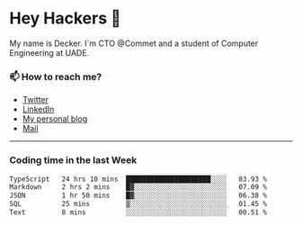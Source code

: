 # Hey Hackers 👋

My name is Decker. I`m CTO @Commet and a student of Computer Engineering at UADE.

### 📫 How to reach me?
- [Twitter](https://x.com/0xDecker) 
- [LinkedIn](https://www.linkedin.com/in/decker-urbano/) 
- [My personal blog](http://decker.sh) 
- [Mail](mailto:me@decker.sh)

---

### Coding time in the last Week

<!--START_SECTION:waka-->

```txt
TypeScript   24 hrs 10 mins  █████████████████████░░░░   83.93 %
Markdown     2 hrs 2 mins    █▓░░░░░░░░░░░░░░░░░░░░░░░   07.09 %
JSON         1 hr 50 mins    █▓░░░░░░░░░░░░░░░░░░░░░░░   06.38 %
SQL          25 mins         ▒░░░░░░░░░░░░░░░░░░░░░░░░   01.45 %
Text         8 mins          ░░░░░░░░░░░░░░░░░░░░░░░░░   00.51 %
```

<!--END_SECTION:waka-->

